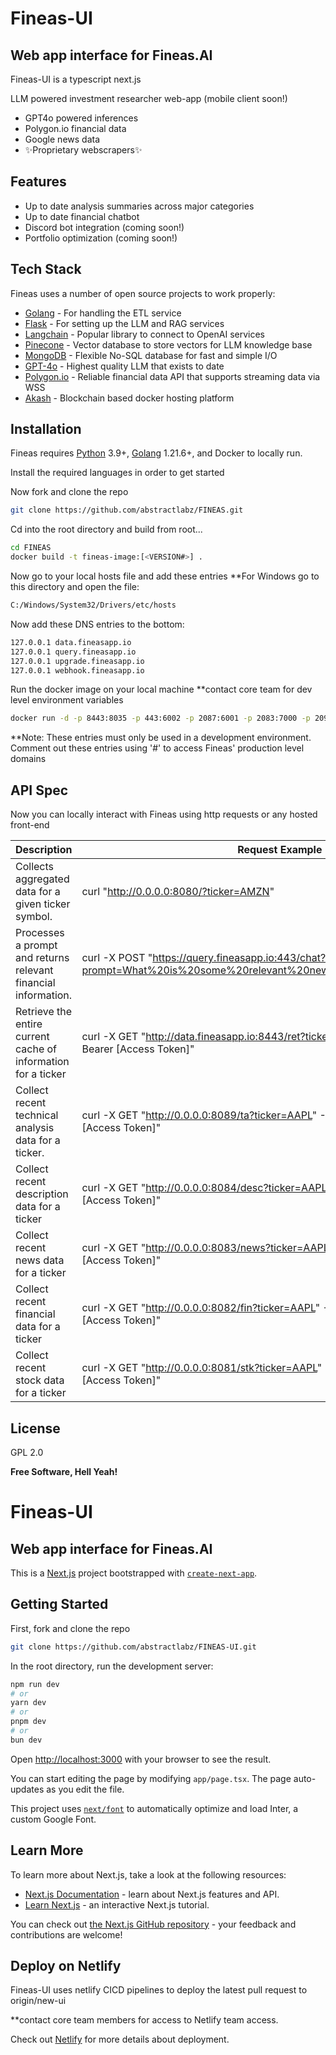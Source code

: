 # Fineas-UI
## Web app interface for Fineas.AI

Fineas-UI is a typescript next.js  

LLM powered investment researcher web-app (mobile client soon!)

- GPT4o powered inferences
- Polygon.io financial data
- Google news data
- ✨Proprietary webscrapers✨

## Features

- Up to date analysis summaries across major categories
- Up to date financial chatbot
- Discord bot integration (coming soon!)
- Portfolio optimization (coming soon!)

## Tech Stack

Fineas uses a number of open source projects to work properly:

- [Golang] - For handling the ETL service
- [Flask] - For setting up the LLM and RAG services
- [Langchain] - Popular library to connect to OpenAI services
- [Pinecone] - Vector database to store vectors for LLM knowledge base
- [MongoDB] - Flexible No-SQL database for fast and simple I/O
- [GPT-4o] - Highest quality LLM that exists to date
- [Polygon.io] - Reliable financial data API that supports streaming data via WSS
- [Akash] - Blockchain based docker hosting platform

## Installation

Fineas requires [Python](https://www.python.org/) 3.9+, [Golang](https://go.dev/) 1.21.6+, and Docker to locally run.

Install the required languages in order to get started

Now fork and clone the repo

```sh
git clone https://github.com/abstractlabz/FINEAS.git
```

Cd into the root directory and build from root...

```sh
cd FINEAS
docker build -t fineas-image:[<VERSION#>] .
```

Now go to your local hosts file and add these entries
**For Windows go to this directory and open the file:
```sh
C:/Windows/System32/Drivers/etc/hosts
```

Now add these DNS entries to the bottom:

```sh
127.0.0.1 data.fineasapp.io
127.0.0.1 query.fineasapp.io
127.0.0.1 upgrade.fineasapp.io
127.0.0.1 webhook.fineasapp.io
```

Run the docker image on your local machine 
**contact core team for dev level environment variables

```sh
docker run -d -p 8443:8035 -p 443:6002 -p 2087:6001 -p 2083:7000 -p 2096:7002 -e API_KEY=[API_KEY] -e PASS_KEY=[PASS_KEY] -e MONGO_DB_LOGGER_PASSWORD=[MONGO_DB_LOGGER_PASSWORD] -e OPEN_AI_API_KEY=[OPEN_AI_API_KEY] -e KB_WRITE_KEY=[KB_WRITE_KEY] -e MR_WRITE_KEY=[MR_WRITE_KEY] -e PINECONE_API_KEY=[PINECONE_API_KEY] -e STRIPE_ENDPOINT_SECRET=[STRIPE_ENDPOINT_SECRET] -e STRIPE_SECRET_KEY=[STRIPE_SECRET_KEY] -e REDIRECT_DOMAIN=https://fineas.ai fineas-image:[<VERSION#>]
```

**Note: These entries must only be used in a development environment. Comment out these entries using '#' to access Fineas' production level domains  

## API Spec

Now you can locally interact with Fineas using http requests or any hosted front-end

| Description | Request Example |
| ------ | ------ |
| Collects aggregated data for a given ticker symbol.| curl "http://0.0.0.0:8080/?ticker=AMZN"
| Processes a prompt and returns relevant financial information. | curl -X POST "https://query.fineasapp.io:443/chat?prompt=What%20is%20some%20relevant%20news%20around%20amazon%3F"
| Retrieve the entire current cache of information for a ticker | curl -X GET "http://data.fineasapp.io:8443/ret?ticker=AAPL" -H "Authorization: Bearer [Access Token]" 
| Collect recent technical analysis data for a ticker. | curl -X GET "http://0.0.0.0:8089/ta?ticker=AAPL" -H "Authorization: Bearer [Access Token]"
| Collect recent description data for a ticker | curl -X GET "http://0.0.0.0:8084/desc?ticker=AAPL" -H "Authorization: Bearer [Access Token]" |
| Collect recent news data for a ticker | curl -X GET "http://0.0.0.0:8083/news?ticker=AAPL" -H "Authorization: Bearer [Access Token]" |
| Collect recent financial data for a ticker | curl -X GET "http://0.0.0.0:8082/fin?ticker=AAPL" -H "Authorization: Bearer [Access Token]" |
| Collect recent stock data for a ticker | curl -X GET "http://0.0.0.0:8081/stk?ticker=AAPL" -H "Authorization: Bearer [Access Token]" 


## License

GPL 2.0

**Free Software, Hell Yeah!**

[//]: # (These are reference links used in the body of this note and get stripped out when the markdown processor does its job. There is no need to format nicely because it shouldn't be seen. Thanks SO - http://stackoverflow.com/questions/4823468/store-comments-in-markdown-syntax)

   [Golang]: <https://go.dev/>
   [Flask]: <https://flask.palletsprojects.com/en/3.0.x/>
   [Langchain]: <https://www.langchain.com/>
   [Pinecone]: <https://www.pinecone.io/>
   [MongoDB]: <https://www.mongodb.com/products/platform/atlas-database>
   [GPT-4o]: <https://openai.com/index/hello-gpt-4o/>
   [Polygon.io]: <https://polygon.io/>
   [Akash]: <https://akash.network/>

# Fineas-UI
## Web app interface for Fineas.AI
This is a [Next.js](https://nextjs.org/) project bootstrapped with [`create-next-app`](https://github.com/vercel/next.js/tree/canary/packages/create-next-app).

## Getting Started

First, fork and clone the repo
```sh
git clone https://github.com/abstractlabz/FINEAS-UI.git
```

In the root directory, run the development server:

```bash
npm run dev
# or
yarn dev
# or
pnpm dev
# or
bun dev
```

Open [http://localhost:3000](http://localhost:3000) with your browser to see the result.

You can start editing the page by modifying `app/page.tsx`. The page auto-updates as you edit the file.

This project uses [`next/font`](https://nextjs.org/docs/basic-features/font-optimization) to automatically optimize and load Inter, a custom Google Font.

## Learn More

To learn more about Next.js, take a look at the following resources:

- [Next.js Documentation](https://nextjs.org/docs) - learn about Next.js features and API.
- [Learn Next.js](https://nextjs.org/learn) - an interactive Next.js tutorial.

You can check out [the Next.js GitHub repository](https://github.com/vercel/next.js/) - your feedback and contributions are welcome!

## Deploy on Netlify

Fineas-UI uses netlify CICD pipelines to deploy the latest pull request to origin/new-ui 

**contact core team members for access to Netlify team access.

Check out [Netlify](https://app.netlify.com) for more details about deployment.
